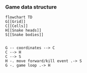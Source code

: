 ### Game data structure 
```mermaid
flowchart TD
G[[Grid]]
C[[Cells]]
H[[Snake heads]]
S[[Snake bodies]]


G -- coordinates --> C
C --> H 
C --> S 
H -. move forward/kill event .-> S 
G -. game loop .-> H
```
